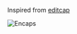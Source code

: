 Inspired from [editcap](https://github.com/wireshark/wireshark/blob/master/editcap.c)

![Encaps](http://homepages.herts.ac.uk/~comqrgd/docs/network-notes/network-notes-img4.png)
